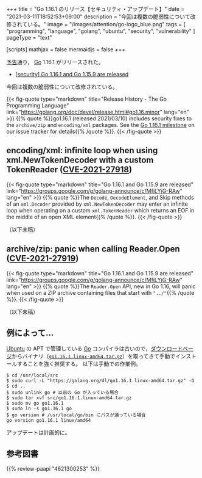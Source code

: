 +++
title = "Go 1.16.1 のリリース【セキュリティ・アップデート】"
date =  "2021-03-11T18:52:53+09:00"
description = "今回は複数の脆弱性について改修されている。"
image = "/images/attention/go-logo_blue.png"
tags  = [ "programming", "language", "golang", "ubuntu", "security", "vulnerability" ]
pageType = "text"

[scripts]
  mathjax = false
  mermaidjs = false
+++

[予告](https://groups.google.com/g/golang-announce/c/UERZo89zw8o "[security] Go 1.16.1 and Go 1.15.9 pre-announcement")通り， [Go] 1.16.1 がリリースされた。

- [[security] Go 1.16.1 and Go 1.15.9 are released](https://groups.google.com/g/golang-announce/c/MfiLYjG-RAw)

今回は複数の脆弱性について改修されている。

{{< fig-quote type="markdown" title="Release History - The Go Programming Language" link="https://golang.org/doc/devel/release.html#go1.16.minor" lang="en" >}}
{{% quote %}}go1.16.1 (released 2021/03/10) includes security fixes to the `archive/zip` and `encoding/xml` packages. See the [Go 1.16.1 milestone](https://github.com/golang/go/issues?q=milestone%3AGo1.16.1+label%3ACherryPickApproved) on our issue tracker for details{{% /quote %}}.
{{< /fig-quote >}}

## encoding/xml: infinite loop when using xml.NewTokenDecoder with a custom TokenReader ([CVE-2021-27918])

{{< fig-quote type="markdown" title="Go 1.16.1 and Go 1.15.9 are released" link="https://groups.google.com/g/golang-announce/c/MfiLYjG-RAw" lang="en" >}}
{{% quote %}}The `Decode`, `DecodeElement`, and Skip methods of an `xml.Decoder` provided by `xml.NewTokenDecoder` may enter an infinite loop when operating on a custom `xml.TokenReader` which returns an EOF in the middle of an open XML element{{% /quote %}}.
{{< /fig-quote >}}

（以下未稿）

## archive/zip: panic when calling Reader.Open ([CVE-2021-27919])

{{< fig-quote type="markdown" title="Go 1.16.1 and Go 1.15.9 are released" link="https://groups.google.com/g/golang-announce/c/MfiLYjG-RAw" lang="en" >}}
{{% quote %}}The `Reader.Open` API, new in Go 1.16, will panic when used on a ZIP archive containing files that start with `"../"`{{% /quote %}}.
{{< /fig-quote >}}

（以下未稿）

## 例によって...

[Ubuntu] の APT で管理している [Go] コンパイラは古いので，[ダウンロードページ](https://golang.org/dl/ "Downloads - The Go Programming Language")からバイナリ（[`go1.16.1.linux-amd64.tar.gz`](https://golang.org/dl/go1.16.1.linux-amd64.tar.gz)）を取ってきて手動でインストールすることを強く推奨する。
以下は手動での作業例。

```text
$ cd /usr/local/src
$ sudo curl -L "https://golang.org/dl/go1.16.1.linux-amd64.tar.gz" -O
$ cd ..
$ sudo unlink go # 以前の Go が入っている場合
$ sudo tar xvf src/go1.16.1.linux-amd64.tar.gz
$ sudo mv go go1.16.1
$ sudo ln -s go1.16.1 go
$ go version # /usr/local/go/bin にパスが通っている場合
go version go1.16.1 linux/amd64
```

アップデートは計画的に。

[Go]: https://golang.org/ "The Go Programming Language"
[Ubuntu]: https://www.ubuntu.com/ "The leading operating system for PCs, IoT devices, servers and the cloud | Ubuntu"
[CVE-2021-27918]: https://nvd.nist.gov/vuln/detail/CVE-2021-27918
[CVE-2021-27919]: https://nvd.nist.gov/vuln/detail/CVE-2021-27919

## 参考図書

{{% review-paapi "4621300253" %}} <!-- プログラミング言語Go -->
